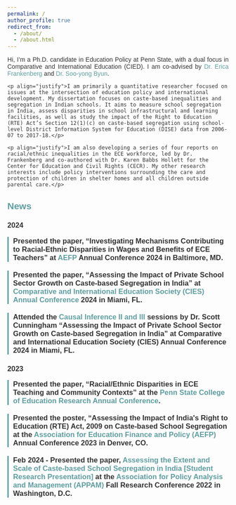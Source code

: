 ```yaml
---
permalink: /
author_profile: true
redirect_from:
  - /about/
  - /about.html
---
```

<html lang="en">
<head>
  <style>
   body {
  	font-family: 'Arial', sans-serif;
  	color: #333;
	}
	h1 {
  	color: #333;
	}
	a {
  	color: #5F9EA0;
  	text-decoration: none;
	}
	a:hover {
  	color: #388e3c;
	}
	.news-item {
  	margin-bottom: 20px;
  	border-left: 3px solid #5F9EA0;
  	padding-left: 10px;
	}
	.news-item h3 {
  	margin-top: 0;
  	color: #333;
	}
	.news-item p {
  	margin-bottom: 5px;
	}
	hr {
  	border-top: 2px solid #5F9EA0;
  	margin-top: 30px;
	}
  </style>
</head>
<body>

<p align="justify">Hi, I’m a Ph.D. candidate in Education Policy at Penn State, with a dual focus in Comparative and International Education (CIED). I am co-advised by <a href="https://sites.psu.edu/frankenberg/">Dr. Erica Frankenberg</a> and <a href="https://sites.google.com/site/sooyongbyunshomepage/home">Dr. Soo-yong Byun</a>.</p>
   
 	<p align="justify">I am primarily a quantitative researcher focused on issues at the intersection of education policy and international development. My dissertation focuses on caste-based inequalities and segregation in Indian schools. It aims to measure school segregation in India, assess disparities in school infrastructural and learning facilities, as well as study the impact of the Right to Education (RTE) Act’s Section 12(1)(c) on caste-based segregation using school-level District Information System for Education (DISE) data from 2006-07 to 2017-18.</p>

 	<p align="justify">I am also developing a series of four reports on racial/ethnic inequalities in the ECE workforce, led by Dr. Frankenberg and co-authored with Dr. Karen Babbs Hollett for the Center for Education and Civil Rights (CECR). My other research interests include policy interventions surrounding the care and protection of children in shelter homes and all children outside parental care.</p>
	 
  <h2 style="color: #5F9EA0;">News</h2>
<h3>2024</h3>
  <div class="news-item">
	<h3>Presented the paper, “Investigating Mechanisms Contributing to Racial-Ethnic Disparities in Wages and Benefits of ECE Teachers” at <a href="https://aefpweb.org/">AEFP</a> Annual Conference 2024 in Baltimore, MD.</h3>
  </div>
 
  <div class="news-item">
	<h3>Presented the paper, “Assessing the Impact of Private School Sector Growth on Caste-based Segregation in India” at <a href="https://conference.cies.us/">Comparative and International Education Society (CIES) Annual Conference</a> 2024 in Miami, FL.</em></h3>
  </div>

  <div class="news-item">
	<h3>Attended the <a href="https://www.mixtapesessions.io/sessions/">Causal Inference II and III </a> sessions by Dr. Scott Cunningham “Assessing the Impact of Private School Sector Growth on Caste-based Segregation in India” at Comparative and International Education Society (CIES) Annual Conference 2024 in Miami, FL.</em></h3>
  </div>

 <h3>2023</h3>

  <div class="news-item">
	<h3>Presented the paper, “Racial/Ethnic Disparities in ECE Teaching and Community Contexts” at the <a href="https://ed.psu.edu/college-education-research-conference-2023">Penn State College of Education Research Annual Conference</a>.</h3>
  </div>
 
  <div class="news-item">
	<h3>Presented the poster, “Assessing the Impact of India's Right to Education (RTE) Act, 2009 on Caste-based School Segregation at the <a href="https://aefpweb.org/">Association for Education Finance and Policy (AEFP)</a> Annual Conference 2023 in Denver, CO.</h3>
  </div>
 
  <div class="news-item">
	<h3>Feb 2024 - Presented the paper, <a href="https://appam.confex.com/appam/2022/meetingapp.cgi/Paper/46135">Assessing the Extent and Scale of Caste-based School Segregation in India [Student Research Presentation]</a> at the <a href="https://www.appam.org/about-appam/">Association for Policy Analysis and Management (APPAM) </a> Fall Research Conference 2022 in Washington, D.C.</h3>
 </div>

</div>
</body>
</html>
